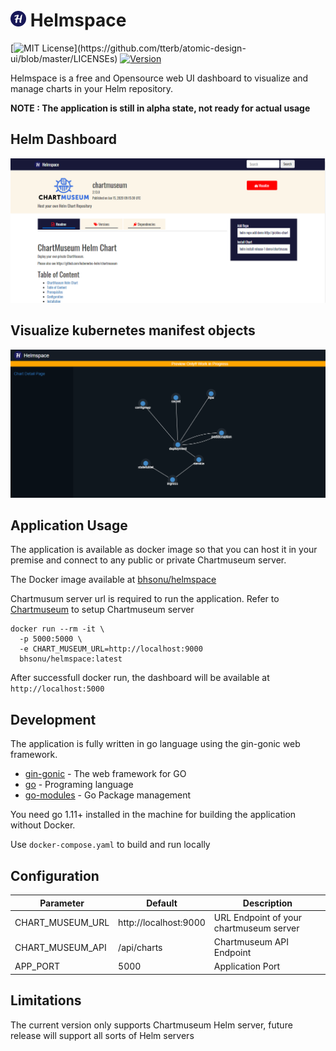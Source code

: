 # <img src="./static/img/icons/apple-touch-icon.png" height="25" width="25"> Helmspace

[![MIT License](https://img.shields.io/apm/l/atomic-design-ui.svg?)](https://github.com/tterb/atomic-design-ui/blob/master/LICENSEs)
[![Version](https://badge.fury.io/gh/tterb%2FHyde.svg)](https://badge.fury.io/gh/tterb%2FHyde)

Helmspace is a free and Opensource web UI dashboard to visualize and manage charts in your Helm repository. 

**NOTE : The application is still in alpha state, not ready for actual usage**

## Helm Dashboard 

<img src="./docs/helmspace-dash.PNG">

## Visualize kubernetes manifest objects

<img src="./docs/visualize.PNG">

## Application Usage

The application is available as docker image so that you can host it in your premise and connect to any public or private Chartmuseum server.

The Docker image available at [bhsonu/helmspace](https://hub.docker.com/r/bhsonu/helmspace)

Chartmusum server url is required to run the application. Refer to [Chartmuseum](https://github.com/helm/chartmuseum) to setup Chartmuseum server

```
docker run --rm -it \
  -p 5000:5000 \
  -e CHART_MUSEUM_URL=http://localhost:9000
  bhsonu/helmspace:latest
```
After successfull docker run, the dashboard will be available at `http://localhost:5000`  

## Development

The application is fully written in go language using the gin-gonic web framework.

* [gin-gonic](https://gin-gonic.com/) - The web framework for GO
* [go](https://golang.org/) - Programing language
* [go-modules](https://github.com/golang/go/wiki/Modules) - Go Package management

You need go 1.11+ installed in the machine for building the application without Docker. 

Use `docker-compose.yaml` to build and run locally

## Configuration

| Parameter          | Default                  | Description          |
| ------------------ | ------------------------ | ---------------------|
|CHART_MUSEUM_URL    | http://localhost:9000    |  URL Endpoint of your chartmuseum server |
|CHART_MUSEUM_API    | /api/charts              |  Chartmuseum API Endpoint                |
|APP_PORT            | 5000                     |  Application Port                        |

## Limitations
The current version only supports Chartmuseum Helm server, future release will support all sorts of Helm servers
